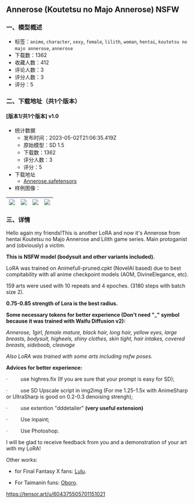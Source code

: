 ## Annerose (Koutetsu no Majo Annerose) NSFW
### 一、模型概述

- 标签：`anime`, `character`, `sexy`, `female`, `lilith`, `woman`, `hentai`, `koutetsu no majo annerose`, `annerose`
- 下载数：1362
- 收藏人数：412
- 评论人数：3
- 评分人数：3
- 评分：5

### 二、下载地址（共1个版本）

#### [版本1/共1个版本] v1.0

- 统计数据
  - 发布时间：2023-05-02T21:06:35.419Z
  - 原始模型：SD 1.5
  - 下载数：1362
  - 评分人数：3
  - 评分：5
- 下载地址
  - [Annerose.safetensors](https://civitai.com/api/download/models/54467)
- 样例图像：

| <img src="https://image.civitai.com/xG1nkqKTMzGDvpLrqFT7WA/d3ecbe51-1101-4017-953f-0f85c027fe00/width=450/589248.jpeg" /> | <img src="https://image.civitai.com/xG1nkqKTMzGDvpLrqFT7WA/43f2750e-6513-4e10-38b0-15501aee0500/width=450/589266.jpeg" /> | <img src="https://image.civitai.com/xG1nkqKTMzGDvpLrqFT7WA/a860fcd5-6618-49e3-09cd-433c45bbdb00/width=450/589247.jpeg" /> | <img src="https://image.civitai.com/xG1nkqKTMzGDvpLrqFT7WA/46f9bb85-b9e1-4058-b529-10ea8ac22900/width=450/589249.jpeg" /> |
| ---- | ---- | ---- | ---- |


### 三、详情
<p>Hello again my friends!This is another LoRA and now it's Annerose from hentai Koutetsu no Majo Annerose and Lilith game series. Main protoganist and (obviously) a victim.</p><p></p><p><strong>This is NSFW model (bodysuit and other variants included).</strong></p><p></p><p>LoRA was trained on Animefull-pruned.cpkt (NovelAI based) due to best compitability with all anime checkpoint models (AOM, DivineElegance, etc).</p><p>159 arts were used with 10 repeats and 4 epoches. (3180 steps with batch size 2).</p><p></p><p><strong>0.75-0.85 strength of Lora is the best radius.</strong></p><p></p><p><strong>Some necessary tokens for better experience (Don't need "_" symbol because it was trained with Waifu Diffusion v2):</strong></p><p><em>Annerose, 1girl, female mature, black hair, long hair, yellow eyes, large breasts, bodysuit, higheels, shiny clothes, skin tight, hair intakes, covered breasts, sideboob, cleavage</em></p><p><em>Also LoRA was trained with some arts including nsfw poses.</em></p><p></p><p></p><p><strong>Advices for better experience:</strong></p><p>·         use highres.fix (If you are sure that your prompt is easy for SD);</p><p>·         use SD Upscale script in img2img (For me 1.25-1.5x with AnimeSharp or UltraSharp is good on 0.2-0.3 denoising strengh);</p><p>·         use extention "dddetailer" <strong>(very useful extension)</strong></p><p>·         Use inpaint;</p><p>·         Use Photoshop.</p><p></p><p>I will be glad to receive feedback from you and a demonstration of your art with my LoRA!</p><p>Other works:</p><ul><li><p>for Final Fantasy X fans: <a target="_blank" rel="ugc" href="https://civitai.com/models/46388/lulu-final-fantasy-x-nsfw-3d">Lulu</a>.</p></li><li><p>For Taimanin funs: <a target="_blank" rel="ugc" href="https://civitai.com/models/48068/oboro-taimanin-nsfw?modelVersionId=52672">Oboro</a>.</p><p></p></li></ul><p><a target="_blank" rel="ugc" href="https://tensor.art/u/604375505701151021">https://tensor.art/u/604375505701151021</a></p>